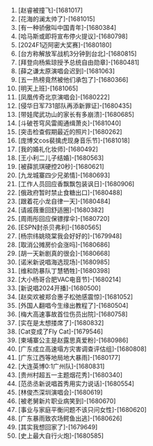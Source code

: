
1. [赵睿被撞飞]-[1681017]
1. [花海的澜太帅了]-[1681015]
1. [有一种骄傲叫中国青年]-[1680384]
1. [哈马斯或即将宣布停火提议]-[1680798]
1. [2024F1迈阿密大奖赛]-[1680180]
1. [台方称解放军战机3分钟到台北]-[1680815]
1. [拜登向杨紫琼授予总统自由勋章]-[1680481]
1. [薛之谦太原演唱会迟到]-[1681063]
1. [五一热榜竟然被他们承包了]-[1680366]
1. [明天上班]-[1681065]
1. [凤凰传奇北京演唱会]-[1680222]
1. [侵华日军731部队再添新罪证]-[1680435]
1. [带娃爬武功山的家长有多崩溃]-[1680685]
1. [斗破苍穹风雷阁通缉萧炎]-[1681040]
1. [突击检查假期最近的照片]-[1680262]
1. [庞博文cos裴擒虎现身音乐节]-[1681018]
1. [我的婚礼化妆师]-[1680492]
1. [王小利二儿子结婚]-[1680563]
1. [被薛凯琪硬控20秒]-[1680621]
1. [九龙城寨四少兄弟情]-[1680693]
1. [工作人员回应香飘飘包装讽日]-[1680906]
1. [俄政府暂时禁止食糖出口]-[1680488]
1. [跟着花小龙自律一天]-[1680484]
1. [请戚薇重回舒适圈]-[1680382]
1. [周雨彤回应保镖撑伞]-[1680720]
1. [ESPN封杀贝弗利]-[1680565]
1. [杨宗纬姚晓棠我会好好的]-[1679948]
1. [取消公摊房价会涨吗]-[1680686]
1. [胡一天新剧真的很会]-[1680668]
1. [诺米新说唱海选现场]-[1680985]
1. [维和防暴队丁慧牺牲]-[1680398]
1. [大小杨哥合肥VAC电音节]-[1680214]
1. [新说唱2024开播]-[1680500]
1. [赵奕欢被郑合惠子松弛感震惊]-[1681052]
1. [外国人翻唱今生缘出教程了]-[1680504]
1. [梅大高速事故首位伤员出院]-[1680758]
1. [实在是太想搂席了]-[1680832]
1. [Cat变成了Fly Cat]-[1679546]
1. [柬埔寨公主是赵露思真爱粉]-[1680986]
1. [广东成立高速塌方灾害调查评估组]-[1680808]
1. [广东江西等地局地大暴雨]-[1680177]
1. [大连英博0:1广州队]-[1680831]
1. [贵州村超五一主题烟花秀]-[1680340]
1. [范丞丞新说唱首秀用实力说话]-[1680554]
1. [林俊杰深圳演唱会]-[1680619]
1. [被老舅新片职业病笑到]-[1680670]
1. [事业与家庭平衡问题不该只问女性]-[1680620]
1. [广东暴雨致农场鳄鱼出逃]-[1680626]
1. [其实我想回家了]-[1679649]
1. [史上最大自行火炮]-[1680585]